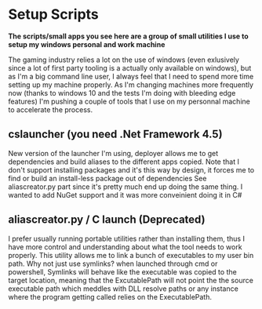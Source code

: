 # Setup Scripts
**The scripts/small apps you see here are a group of small utilities I use to setup my windows personal and work machine**

The gaming industry relies a lot on the use of windows (even exlusively since a lot of first party tooling is a actually only available on windows), but as I'm a big command line user, I always feel that I need to spend more time setting up my machine properly. As I'm changing machines more frequently now (thanks to windows 10 and the tests I'm doing with bleeding edge features) I'm pushing a couple of tools that I use on my personnal machine to accelerate the process. 

## cslauncher (you need .Net Framework 4.5)
New version of the launcher I'm using, deployer allows me to get dependencies and build aliases to the different apps copied. Note that I don't support installing packages and it's this way by design, it forces me to find or build an install-less package out of dependencies
See aliascreator.py part since it's pretty much end up doing the same thing. I wanted to add NuGet support and it was more conveinient doing it in C#

## aliascreator.py / C launch (Deprecated)
I prefer usually running portable utilities rather than installing them, thus I have more control and understanding about what the tool needs to work properly. This utility allows me to link a bunch of executables to my user bin path.
Why not just use symlinks? when launched through cmd or powershell, Symlinks will behave like the executable was copied to the target location, meaning that the ExcutablePath will not point the the source executable path which meddles with DLL resolve paths or any instance where the program getting called relies on the ExecutablePath.